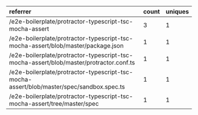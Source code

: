 | referrer                                                                                 | count | uniques |
| :--------------------------------------------------------------------------------------- | :---- | :------ |
| /e2e-boilerplate/protractor-typescript-tsc-mocha-assert                                  | 3     | 1       |
| /e2e-boilerplate/protractor-typescript-tsc-mocha-assert/blob/master/package.json         | 1     | 1       |
| /e2e-boilerplate/protractor-typescript-tsc-mocha-assert/blob/master/protractor.conf.ts   | 1     | 1       |
| /e2e-boilerplate/protractor-typescript-tsc-mocha-assert/blob/master/spec/sandbox.spec.ts | 1     | 1       |
| /e2e-boilerplate/protractor-typescript-tsc-mocha-assert/tree/master/spec                 | 1     | 1       |